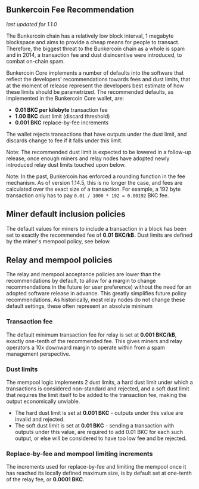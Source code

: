 Bunkercoin Fee Recommendation
----------------------------

_last updated for 1.1.0_

The Bunkercoin chain has a relatively low block interval, 1 megabyte blockspace
and aims to provide a cheap means for people to transact. Therefore, the biggest
threat to the Bunkercoin chain as a whole is spam and in 2014, a transaction fee
and dust disincentive were introduced, to combat on-chain spam.

Bunkercoin Core implements a number of defaults into the software that reflect the
developers' recommendations towards fees and dust limits, that at the moment of
release represent the developers best estimate of how these limits should be
parametrized. The recommended defaults, as implemented in the Bunkercoin Core
wallet, are:

- **0.01 BKC per kilobyte** transaction fee
- **1.00 BKC** dust limit (discard threshold)
- **0.001 BKC** replace-by-fee increments

The wallet rejects transactions that have outputs under the dust limit, and
discards change to fee if it falls under this limit.

Note: The recommended dust limit is expected to be lowered in a follow-up
      release, once enough miners and relay nodes have adopted newly introduced
      relay dust limits touched upon below.

Note: In the past, Bunkercoin has enforced a rounding function in the fee
      mechanism. As of version 1.14.5, this is no longer the case, and fees are
      calculated over the exact size of a transaction. For example, a 192 byte
      transaction only has to pay `0.01 / 1000 * 192 = 0.00192` BKC fee.

## Miner default inclusion policies

The default values for miners to include a transaction in a block has been set
to exactly the recommended fee of **0.01 BKC/kB.** Dust limits are defined by
the miner's mempool policy, see below.

## Relay and mempool policies

The relay and mempool acceptance policies are lower than the recommendations
by default, to allow for a margin to change recommendations in the future (or
user preference) without the need for an adopted software release in advance.
This greatly simplifies future policy recommendations. As historically, most
relay nodes do not change these default settings, these often represent an
absolute mininum

### Transaction fee

The default minimum transaction fee for relay is set at **0.001 BKC/kB**,
exactly one-tenth of the recommended fee. This gives miners and relay operators
a 10x downward margin to operate within from a spam management perspective.

### Dust limits

The mempool logic implements 2 dust limits, a hard dust limit under which a
transactions is considered non-standard and rejected, and a soft dust limit
that requires the limit itself to be added to the transaction fee, making the
output economically unviable.

- The hard dust limit is set at **0.001 BKC** - outputs under this value are
  invalid and rejected.
- The soft dust limit is set at **0.01 BKC** - sending a transaction with outputs
  under this value, are required to add 0.01 BKC for each such output, or else
  will be considered to have too low fee and be rejected.

### Replace-by-fee and mempool limiting increments

The increments used for replace-by-fee and limiting the mempool once it has
reached its locally defined maximum size, is by default set at one-tenth of
the relay fee, or **0.0001 BKC**.

